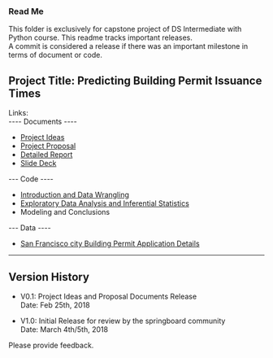 ### Read Me

This folder is exclusively for capstone project of DS Intermediate with Python course.
This readme tracks important releases.    
A commit is considered a release if there was an important milestone in terms of document or code.

## Project Title: Predicting Building Permit Issuance Times

Links:     
---- Documents ----
+ [Project Ideas](https://github.com/aparnack/data_science/blob/master/projects/springboard_capstone/documents/Project_Ideas.pdf)
+ [Project Proposal](https://github.com/aparnack/data_science/blob/master/projects/springboard_capstone/documents/ProjectProposal_BuildingPermit.pdf)
+ [Detailed Report](https://github.com/aparnack/data_science/blob/master/projects/springboard_capstone/documents/ProjectReport_BuildingPermit.pdf)
+ [Slide Deck](https://github.com/aparnack/data_science/blob/master/projects/springboard_capstone/documents/BuildingPermitIssueTime_SlideDeck.pdf)

--- Code ----
+ [Introduction and Data Wrangling](https://github.com/aparnack/data_science/blob/master/projects/springboard_capstone/code/BuildingPermitDataWrangling.ipynb)
+ [Exploratory Data Analysis and Inferential Statistics](https://github.com/aparnack/data_science/blob/master/projects/springboard_capstone/code/BuildingPermit-EDA.ipynb)
+ Modeling and Conclusions
   
--- Data ----
+ [San Francisco city Building Permit Application Details](https://github.com/aparnack/data_science/blob/master/projects/springboard_capstone/data/Building_Permits.zip)

------------------------------
Version History
-------------------------------

+ V0.1: Project Ideas and Proposal Documents Release        
Date: Feb 25th, 2018

+ V1.0: Initial Release for review by the springboard community        
Date: March 4th/5th, 2018


Please provide feedback.
